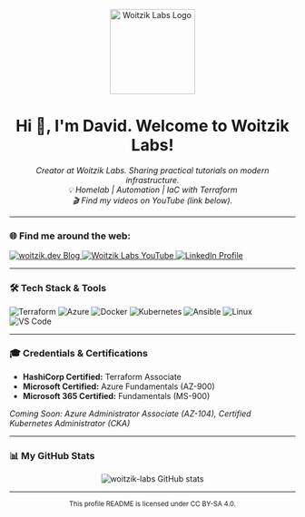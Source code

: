 <p align="center">
  <img src="[https://github.com/Woitzik-Labs/woitzik-labs/blob/main/assets/dwlabs.png](https://github.com/Woitzik-Labs/woitzik-labs/blob/main/assets/dwlabs.png)" alt="Woitzik Labs Logo" width="150"/>
</p>

<h1 align="center">Hi 👋, I'm David. Welcome to Woitzik Labs!</h1>

<p align="center">
  <em>Creator at Woitzik Labs. Sharing practical tutorials on modern infrastructure.</em><br>
  <em>💡 Homelab | Automation | IaC with Terraform</em><br>
  <em>🎬 Find my videos on YouTube (link below).</em>
</p>

---

### 🌐 Find me around the web:

<p align="left">
  <a href="https://woitzik.dev" target="_blank">
    <img src="https://img.shields.io/badge/Website-woitzik.dev-blue?style=for-the-badge&logo=hugo" alt="woitzik.dev Blog"/>
  </a>
  <a href="https://www.youtube.com/@WoitzikLabs" target="_blank">
    <img src="https://img.shields.io/badge/YouTube-%40WoitzikLabs-red?style=for-the-badge&logo=youtube" alt="Woitzik Labs YouTube"/>
  </a>
  <a href="https://www.linkedin.com/in/david-woitzik" target="_blank">
    <img src="https://img.shields.io/badge/LinkedIn-Profile-blue?style=for-the-badge&logo=linkedin" alt="LinkedIn Profile"/>
  </a>
</p>

---

### 🛠️ Tech Stack & Tools

<p align="left">
  <img src="https://img.shields.io/badge/Terraform-%237B42BC.svg?style=for-the-badge&logo=terraform&logoColor=white" alt="Terraform"/>
  <img src="https://img.shields.io/badge/azure-%230078D4.svg?style=for-the-badge&logo=microsoft-azure&logoColor=white" alt="Azure"/>
  <img src="https://img.shields.io/badge/docker-%232496ED.svg?style=for-the-badge&logo=docker&logoColor=white" alt="Docker"/>
  <img src="https://img.shields.io/badge/kubernetes-%23326CE5.svg?style=for-the-badge&logo=kubernetes&logoColor=white" alt="Kubernetes"/>
  <img src="https://img.shields.io/badge/ansible-%23EE0000.svg?style=for-the-badge&logo=ansible&logoColor=white" alt="Ansible"/>
  <img src="https://img.shields.io/badge/linux-FCC624?style=for-the-badge&logo=linux&logoColor=black" alt="Linux"/>
  <img src="https://img.shields.io/badge/Visual%20Studio%20Code-007ACC?style=for-the-badge&logo=visual-studio-code&logoColor=white" alt="VS Code"/>
</p>

---

### 🎓 Credentials & Certifications

* **HashiCorp Certified:** Terraform Associate
* **Microsoft Certified:** Azure Fundamentals (AZ-900)
* **Microsoft 365 Certified:** Fundamentals (MS-900)

*Coming Soon: Azure Administrator Associate (AZ-104), Certified Kubernetes Administrator (CKA)*

---

### 📊 My GitHub Stats

<p align="center">
  <img src="https://github-readme-stats.vercel.app/api?username=woitzik-labs&show_icons=true&theme=dracula&rank_icon=github" alt="woitzik-labs GitHub stats" />
</p>

---

<p align="center">
  <small>This profile README is licensed under CC BY-SA 4.0.</small>
</p>
